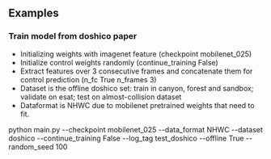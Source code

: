 ## Examples


### Train model from doshico paper

* Initializing weights with imagenet feature (checkpoint mobilenet_025)
* Initialize control weights randomly (continue_training False)
* Extract features over 3 consecutive frames and concatenate them for control prediction (n_fc True n_frames 3)
* Dataset is the offline doshico set: train in canyon, forest and sandbox; validate on esat; test on almost-collision dataset
* Dataformat is NHWC due to mobilenet pretrained weights that need to fit.

python main.py --checkpoint mobilenet_025 --data_format NHWC --dataset doshico --continue_training False --log_tag test_doshico --offline True --random_seed 100

